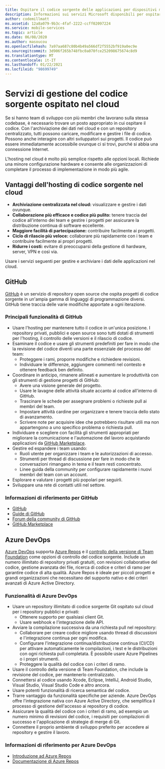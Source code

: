 ```yaml
---
title: Ospitare il codice sorgente delle applicazioni per dispositivi mobili nel cloud con GitHub e Azure DevOps
description: Informazioni sui servizi Microsoft disponibili per ospitare il codice delle applicazioni per dispositivi mobili nel cloud.
author: codemillmatt
ms.assetid: 12a8a079-9b3c-4faf-2222-ccff02097224
ms.service: mobile-services
ms.topic: article
ms.date: 06/08/2020
ms.author: masoucou
ms.openlocfilehash: 7a97aa687c80b4b49a566df2f5552bf919a0ec9e
ms.sourcegitcommit: 3d906f265b748fbc0a070fce252098675674c8d9
ms.translationtype: MT
ms.contentlocale: it-IT
ms.lasthandoff: 01/22/2021
ms.locfileid: "98699749"
---
```

# <a name="cloud-hosted-source-code-management-services"></a>Servizi di gestione del codice sorgente ospitato nel cloud

Se si hanno team di sviluppo con più membri che lavorano sulla stessa codebase, è necessario trovare un posto appropriato in cui ospitare il codice. Con l'archiviazione dei dati nel cloud e con un repository centralizzato, tutti possono caricare, modificare e gestire i file di codice. Possono anche interagire con altri sviluppatori sui progetti. Il codice può essere immediatamente accessibile ovunque ci si trovi, purché si abbia una connessione Internet.

L'hosting nel cloud è molto più semplice rispetto alle opzioni locali. Richiede una minore configurazione hardware e consente alle organizzazioni di completare il processo di implementazione in modo più agile.

## <a name="benefits-of-hosting-source-code-in-the-cloud"></a>Vantaggi dell'hosting di codice sorgente nel cloud

- **Archiviazione centralizzata nel cloud:** visualizzare e gestire i dati ovunque.
- **Collaborazione più efficace e codice più pulito:** tenere traccia del codice all'interno dei team e gestire i progetti per assicurare la distribuzione continua di software eccellente.
- **Maggiore facilità di partecipazione:** contribuire facilmente ai progetti.
- **Ciclo di rilascio più veloce:** collaborare più rapidamente con i team e contribuire facilmente ai propri progetti.
- **Ridurre i costi:** evitare di preoccuparsi della gestione di hardware, server, VPN e così via.

Usare i servizi seguenti per gestire e archiviare i dati delle applicazioni nel cloud.

## <a name="github"></a>GitHub

[GitHub](https://github.com/) è un servizio di repository open source che ospita progetti di codice sorgente in un'ampia gamma di linguaggi di programmazione diversi. GitHub tiene traccia delle varie modifiche apportate a ogni iterazione.

### <a name="github-key-features"></a>Principali funzionalità di GitHub

- Usare l'hosting per mantenere tutto il codice in un'unica posizione. I repository privati, pubblici e open source sono tutti dotati di strumenti per l'hosting, il controllo delle versioni e il rilascio di codice.
- Esaminare il codice e usare gli strumenti predefiniti per fare in modo che la revisione del codice diventi una parte essenziale del processo del team:
  - Proteggere i rami, proporre modifiche e richiedere revisioni.
  - Individuare le differenze, aggiungere commenti nel contesto e ottenere feedback ben definito.
- Coordinare in anticipo, rimanere allineati e aumentare le produttività con gli strumenti di gestione progetti di GitHub:
  - Avere una visione generale del progetto.
  - Usare le lavagne delle attività situate accanto al codice all'interno di GitHub.
  - Trascinare le schede per assegnare problemi o richieste pull ai membri del team.
  - Impostare attività cardine per organizzare e tenere traccia dello stato di avanzamento.
  - Scrivere note per acquisire idee che potrebbero risultare utili ma non appartengono a uno specifico problema o richiesta pull.
- Individuare e scegliere con facilità gli strumenti appropriati per migliorare la comunicazione e l'automazione del lavoro acquistando applicazioni da [GitHub Marketplace](https://github.com/marketplace).
- Gestire ed espandere i team usando: 
  - Ruoli utente per organizzare i team e le autorizzazioni di accesso.
  - Strumenti per thread di discussione per fare in modo che le conversazioni rimangano in tema e il team resti concentrato.
  - Linee guida della community per configurare rapidamente i nuovi membri del team con un account.
- Esplorare e valutare i progetti più popolari per seguirli.
- Sviluppare una rete di contatti utili nel settore.

### <a name="github-references"></a>Informazioni di riferimento per GitHub

- [GitHub](https://github.com/)
- [Guide di GitHub](https://guides.github.com/)
- [Forum della community di GitHub](https://github.community/)
- [GitHub Marketplace](https://github.com/marketplace)

## <a name="azure-devops"></a>Azure DevOps

[Azure DevOps](https://azure.microsoft.com/services/devops/) supporta [Azure Repos](https://azure.microsoft.com/services/devops/repos/) e il [controllo della versione di Team Foundation](/azure/devops/repos/tfvc/index) come opzioni di controllo del codice sorgente. Include un numero illimitato di repository privati gratuiti, con revisioni collaborative del codice, gestione avanzata dei file, ricerca di codice e criteri di ramo per garantire codice di alta qualità. Azure Repos è ideale per piccoli progetti e grandi organizzazioni che necessitano del supporto nativo e dei criteri avanzati di Azure Active Directory.

### <a name="azure-devops-features"></a>Funzionalità di Azure DevOps

- Usare un repository illimitato di codice sorgente Git ospitato sul cloud per i repository pubblici e privati:
  - Ottenere supporto per qualsiasi client Git.
  - Usare webhook e l'integrazione delle API.
- Avviare la compilazione successiva da una richiesta pull nel repository:
  - Collaborare per creare codice migliore usando thread di discussioni e l'integrazione continua per ogni modifica.
  - Configurare l'integrazione continua/distribuzione continua (CI/CD) per attivare automaticamente le compilazioni, i test e le distribuzioni con ogni richiesta pull completata. È possibile usare Azure Pipelines o i propri strumenti.
  - Proteggere la qualità del codice con i criteri di ramo.
- Usare il controllo della versione di Team Foundation, che include la revisione del codice, per mantenerlo centralizzato.
- Connettersi al codice usando Xcode, Eclipse, IntelliJ, Android Studio, Visual Studio, Visual Studio Code e altro ancora.
- Usare potenti funzionalità di ricerca semantica del codice.
- Trarre vantaggio da funzionalità specifiche per aziende. Azure DevOps offre l'integrazione nativa con Azure Active Directory, che semplifica il processo di gestione dell'accesso ai repository di codice.
- Assicurare la qualità del codice con i criteri di ramo, ad esempio un numero minimo di revisioni del codice, i requisiti per compilazioni di successo e l'applicazione di strategie di merge di Git.
- Connettere il proprio ambiente di sviluppo preferito per accedere ai repository e gestire il lavoro.

### <a name="azure-devops-references"></a>Informazioni di riferimento per Azure DevOps

- [Introduzione ad Azure Repos](https://azure.microsoft.com/services/devops/repos/) 
- [Documentazione di Azure Repos](/azure/devops/repos)